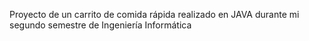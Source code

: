 Proyecto de un carrito de comida rápida realizado en JAVA durante mi segundo semestre de Ingeniería Informática
